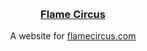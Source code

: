 <a name="readme-top"></a>

<!-- PROJECT LOGO -->
<br />
<div align="center">

  <h3 align="center"><a href="https://github.com/jlbales2011/flamecircus">Flame Circus</a></h3>

  <p align="center">
    A website for <a href="flamecircus.com">flamecircus.com</a>
  </p>
</div>
